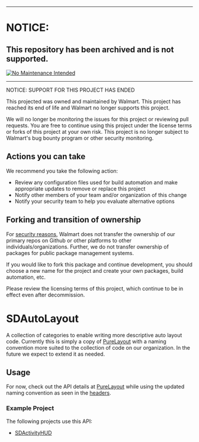 ***
# NOTICE:

## This repository has been archived and is not supported.

[![No Maintenance Intended](http://unmaintained.tech/badge.svg)](http://unmaintained.tech/)
***
NOTICE: SUPPORT FOR THIS PROJECT HAS ENDED 

This projected was owned and maintained by Walmart. This project has reached its end of life and Walmart no longer supports this project.

We will no longer be monitoring the issues for this project or reviewing pull requests. You are free to continue using this project under the license terms or forks of this project at your own risk. This project is no longer subject to Walmart's bug bounty program or other security monitoring.


## Actions you can take

We recommend you take the following action:

  * Review any configuration files used for build automation and make appropriate updates to remove or replace this project
  * Notify other members of your team and/or organization of this change
  * Notify your security team to help you evaluate alternative options

## Forking and transition of ownership

For [security reasons](https://www.theregister.co.uk/2018/11/26/npm_repo_bitcoin_stealer/), Walmart does not transfer the ownership of our primary repos on Github or other platforms to other individuals/organizations. Further, we do not transfer ownership of packages for public package management systems.

If you would like to fork this package and continue development, you should choose a new name for the project and create your own packages, build automation, etc.

Please review the licensing terms of this project, which continue to be in effect even after decommission.

# SDAutoLayout

A collection of categories to enable writing more descriptive auto layout code. Currently this is simply a copy of [PureLayout](https://github.com/smileyborg/PureLayout) with a naming convention more suited to the collection of code on our organization. In the future we expect to extend it as needed.

## Usage

For now, check out the API details at [PureLayout](https://github.com/smileyborg/PureLayout) while using the updated naming convention as seen in the [headers](SDAutoLayout).

### Example Project

The following projects use this API:

- [SDActivityHUD](https://github.com/setdirection/SDActivityHUD)
